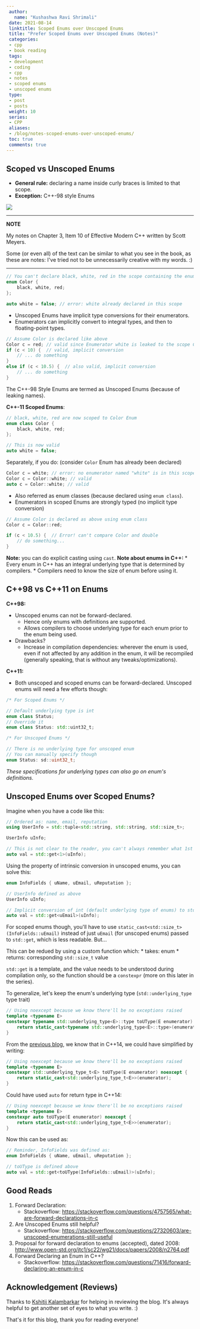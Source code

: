 ```yaml
---
 author:
   name: "Kushashwa Ravi Shrimali"
 date: 2021-08-14
 linktitle: Scoped Enums over Unscoped Enums
 title: "Prefer Scoped Enums over Unscoped Enums (Notes)"
 categories:
 - cpp
 - book reading
 tags:
 - development
 - coding
 - cpp
 - notes
 - scoped enums
 - unscoped enums
 type:
 - post
 - posts
 weight: 10
 series:
 - CPP
 aliases:
 - /blog/notes-scoped-enums-over-unscoped-enums/
 toc: true
 comments: true
---
```


## Scoped vs Unscoped Enums 

* **General rule:** declaring a name inside curly braces is limited to that scope.
* **Exception:** C++-98 style Enums

![](https://raw.githubusercontent.com/krshrimali/blog/main/assets/cover-images/Unscoped-Scoped-Enums.png)

---
**NOTE**

My notes on Chapter 3, Item 10 of Effective Modern C++ written by Scott Meyers.

Some (or even all) of the text can be similar to what you see in the book, as these are notes: I've tried not to be unnecessarily creative with my words. :)

---

```cpp
// You can't declare black, white, red in the scope containing the enum Color
enum Color {
    black, white, red;
};

auto white = false; // error: white already declared in this scope
```

* Unscoped Enums have implicit type conversions for their enumerators.
* Enumerators can implicitly convert to integral types, and then to floating-point types.

```cpp
// Assume Color is declared like above
Color c = red; // valid since Enumerator white is leaked to the scope Color is in
if (c < 10) {  // valid, implicit conversion
    // ... do something
}
else if (c < 10.5) {  // also valid, implicit conversion
    // ... do something
}
```

The C++-98 Style Enums are termed as Unscoped Enums (because of leaking names).

**C++-11 Scoped Enums**:

```cpp
// black, white, red are now scoped to Color Enum
enum class Color {
    black, white, red;
};

// This is now valid
auto white = false;
```

Separately, if you do: (consider `Color` Enum has already been declared)

```cpp
Color c = white; // error: no enumerator named "white" is in this scope
Color c = Color::white; // valid
auto c = Color::white; // valid
```

* Also referred as enum classes (because declared using `enum class`).
* Enumerators in scoped Enums are strongly typed (no implicit type conversion)

```cpp
// Assume Color is declared as above using enum class
Color c = Color::red;

if (c < 10.5) {  // Error! can't compare Color and double
    // do something...
}
```

**Note:** you can do explicit casting using `cast`.
**Note about enums in C++:**
    * Every enum in C++ has an integral underlying type that is determined by compilers.
    * Compilers need to know the size of enum before using it.

## C++98 vs C++11 on Enums

**C++98:**

* Unscoped enums can not be forward-declared.
    * Hence only enums with definitions are supported.
    * Allows compilers to choose underlying type for each enum prior to the enum being used.
* Drawbacks?
    * Increase in compilation dependencies: wherever the enum is used, even if not affected by any addition in the enum, it will be recompiled (generally speaking, that is without any tweaks/optimizations).

**C++11:**

* Both unscoped and scoped enums can be forward-declared. Unscoped enums will need a few efforts though:

```cpp
/* For Scoped Enums */

// Default underlying type is int
enum class Status; 
// Override it
enum class Status: std::uint32_t;

/* For Unscoped Enums */

// There is no underlying type for unscoped enum
// You can manually specify though
enum Status: sd::uint32_t;
```

_These specifications for underlying types can also go on enum's definitions._

## Unscoped Enums over Scoped Enums?

Imagine when you have a code like this:

```cpp
// Ordered as: name, email, reputation
using UserInfo = std::tuple<std::string, std::string, std::size_t>;

UserInfo uInfo;

// This is not clear to the reader, you can't always remember what 1st indexed field in UserInfo is
auto val = std::get<1>(uInfo);
```

Using the property of intrinsic conversion in unscoped enums, you can solve this:

```cpp
enum InfoFields { uName, uEmail, uReputation };

// UserInfo defined as above
UserInfo uInfo;

// Implicit conversion of int (default underlying type of enums) to std::size_t (that's what std::get takes)
auto val = std::get<uEmail>(uInfo);
```

For scoped enums though, you'll have to use `static_cast<std::size_t>(InfoFields::uEmail)` instead of just `uEmail` (for unscoped enums) passed to `std::get`, which is less readable. But...

This can be redued by using a custom function which:
    * takes: enum
    * returns: corresponding `std::size_t` value

`std::get` is a template, and the value needs to be understood during compilation only, so the function should be a `constexpr` (more on this later in the series).

To generalize, let's keep the enum's underlying type (`std::underlying_type` type trait)

```cpp
// Using noexcept because we know there'll be no exceptions raised
template <typename E>
constexpr typename std::underlying_type<E>::type toUType(E enumerator) noexcept {
    return static_cast<typename std::underlying_type<E>::type>(enumerator);
}
```

From the [previous blog](https://krshrimali.github.io/Alias-Declarations-over-Typedefs-CPP/), we know that in C++14, we could have simplified by writing:

```cpp
// Using noexcept because we know there'll be no exceptions raised
template <typename E>
constexpr std::underlying_type_t<E> toUType(E enumerator) noexcept {
    return static_cast<std::underlying_type_t<E>>(enumerator);
}
```

Could have used `auto` for return type in C++14:


```cpp
// Using noexcept because we know there'll be no exceptions raised
template <typename E>
constexpr auto toUType(E enumerator) noexcept {
    return static_cast<std::underlying_type_t<E>>(enumerator);
}
```

Now this can be used as:

```cpp
// Reminder, InfoFields was defined as:
enum InfoFields { uName, uEmail, uReputation };

// toUType is defined above
auto val = std::get<toUType(InfoFields::uEmail)>(uInfo);
```

## Good Reads

1. Forward Declaration:
    * Stackoverflow: https://stackoverflow.com/questions/4757565/what-are-forward-declarations-in-c
2. Are Unscoped Enums still helpful?
    * Stackoverflow: https://stackoverflow.com/questions/27320603/are-unscoped-enumerations-still-useful
3. Proposal for forward declaration to enums (accepted), dated 2008: http://www.open-std.org/jtc1/sc22/wg21/docs/papers/2008/n2764.pdf
4. Forward Declaring an Enum in C++? 
    * Stackoverflow: https://stackoverflow.com/questions/71416/forward-declaring-an-enum-in-c

## Acknowledgement (Reviews)

Thanks to [Kshitij Kalambarkar](https://kshitij12345.github.io/) for helping in reviewing the blog. It's always helpful to get another set of eyes to what you write. :)

That's it for this blog, thank you for reading everyone!
